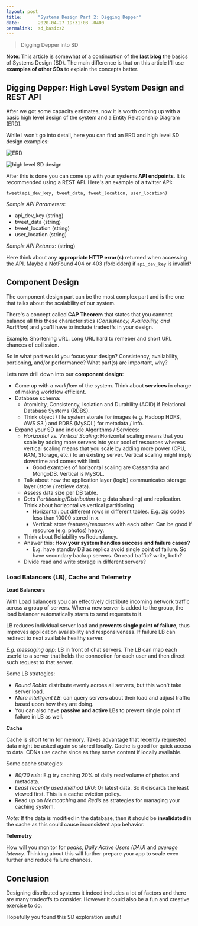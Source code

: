 ```yaml
---
layout: post
title:      "Systems Design Part 2: Digging Depper"
date:       2020-04-27 19:31:03 -0400
permalink:  sd_basics2
---
```


> Digging Depper into SD 

**Note**: This article is somewhat of a continuation of the [**last blog**](http://fbohz.com/sd_basics1) the basics of Systems Design (SD). The main difference is that on this article I'll use **examples of other SDs** to explain the concepts better.


## Digging Depper: High Level System Design and REST API

After we got some capacity estimates, now it is worth coming up with a basic high level design of the system and a Entity Relationship Diagram (ERD).

While I won't go into detail, here you can find an ERD and high level SD design examples: 

![ERD](https://user-images.githubusercontent.com/15071636/80003020-073ace80-8486-11ea-8223-b1a4f67ce7ce.png) 


![high level SD design](https://user-images.githubusercontent.com/15071636/80003150-34877c80-8486-11ea-9d3f-6b5b37041589.png) 

After this is done you can come up with your systems **API endpoints**. It is recommended using a REST API. Here's an example of a twitter API:

`tweet(api_dev_key, tweet_data, tweet_location, user_location)`

*Sample API Parameters*:
- api_dev_key (string)
- tweet_data (string)
- tweet_location (string)
- user_location (string)

*Sample API Returns*: (string)

Here think about any **appropriate HTTP error(s)** returned when accessing the API. Maybe a NotFound 404 or 403 (forbidden) if `api_dev_key` is invalid?

## Component Design

The component design part can be the most complex part and is the one that talks about the scalability of our system.

There's a concept called **CAP Theorem** that states that you cannnot balance all this these characteristics (*Consistency, Availability, and Partition*) and you'll have to include tradeoffs in your design. 

Example: Shortening URL. Long URL hard to remeber and short URL chances of collission.

So in what part would you focus your design? Consistency, availability, portioning, and/or performance? What part(s) are important, why? 

Lets now drill down into our **component design**:
  - Come up with a *workflow* of the system. Think about **services** in charge of making workflow efficient.
  - Database schema:
    - Atomicity, Consistency, Isolation and Durability (ACID) if Relational Database Systems (RDBS).
    - Think object / file system storate for images (e.g. Hadoop HDFS, AWS S3 ) and RDBS (MySQL) for metadata / info.
  - Expand your SD and include Algorithms / Services:
    - *Horizontal vs. Vertical Scaling*: Horizontal scaling means that you scale by adding more servers into your pool of resources whereas vertical scaling means that you scale by adding more power (CPU, RAM, Storage, etc.) to an existing server. Vertical scaling might imply downtime and comes with limit.
      - Good examples of horizontal scaling are Cassandra and MongoDB. Vertical is MySQL.
    - Talk about how the application layer (logic) communicates storage layer (store / retrieve data).
    - Assess data size per DB table.
    - *Data Partitioning/Distribution* (e.g data sharding) and replication. Think about horizontal vs vertical partitioning
      - Horizontal: put different rows in different tables. E.g. zip codes less than 10000 stored in x.
      - Vertical: store features/resources with each other. Can be good if resource (e.g. photos) heavy.
    - Think about Reliability vs Redundancy.
    - Answer this: **How your system handles success and failure cases?**
      - E.g. have standby DB as replica avoid single point of failure. So have secondary backup servers. On read traffic? write, both?
     - Divide read and write storage in different servers?

### Load Balancers (LB), Cache and Telemetry

**Load Balancers**

With Load balancers you can effectively distribute incoming network traffic across a group of  servers. When a new server is added to the group, the load balancer automatically starts to send requests to it.

LB reduces individual server load and **prevents single point of failure**, thus improves application availability and responsiveness. If failure LB can redirect to next available healthy server.

*E.g. messaging app*: LB in front of chat servers. The LB can map each userId to a server that holds the connection for each user and then direct such request to that server.

Some LB strategies:
  - *Round Robin*: distribute evenly across all servers, but this won't take server load.
  - *More intelligent LB*: can query servers about their load and adjust traffic based upon how they are doing.
  - You can also have **passive and active** LBs to prevent single point of failure in LB as well. 

**Cache**

Cache is short term for memory. Takes advantage that recently requested data might be asked again so stored locally. Cache is good for quick access to data. CDNs use cache since as they serve content if locally available.

Some cache strategies: 
  - *80/20 rule*: E.g try caching 20% of daily read volume of photos and metadata.
  - *Least recently used method LRU*: Or latest data. So it discards the least viewed first. This is a cache eviction policy.
  - Read up on *Memcaching* and *Redis* as strategies for managing your caching system.

 *Note:* If the data is modified in the database, then it should be **invalidated** in the cache as this could cause inconsistent app behavior.

**Telemetry**

How will you monitor for *peaks*, *Daily Active Users (DAU)* and *average latency*. Thinking about this will further prepare your app to scale even further and reduce failure chances.

## Conclusion

Designing distributed systems it indeed includes a lot of factors and there are many tradeoffs to consider. However it could also be a fun and creative exercise to do.

Hopefully you found this SD exploration useful!